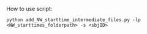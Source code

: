 How to use script:

```
python add_NW_starttime_intermediate_files.py -lp <NW_starttimes_folderpath> -s <sbjID>
```
